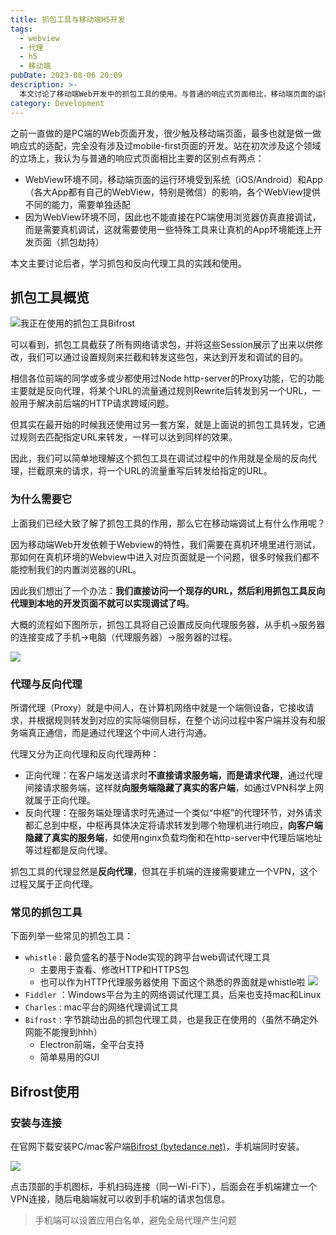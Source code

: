 ```yaml
---
title: 抓包工具与移动端H5开发
tags:
  - webview
  - 代理
  - h5
  - 移动端
pubDate: 2023-08-06 20:09
description: >-
  本文讨论了移动端Web开发中的抓包工具的使用。与普通的响应式页面相比，移动端页面的运行环境受到系统和App的影响，需要单独适配。在真机环境下进行测试时，无法控制内置浏览器的URL，因此可以通过抓包工具进行调试。抓包工具拦截和转发网络请求包，可以实现在真机环境中访问开发页面的目的。常见的抓包工具包括whistle、Fiddler和Charles。本文还介绍了抓包工具的代理功能和反向代理的原理。在手机端安装Bifrost后，可以通过扫码连接电脑端，随后可以收到手机端的请求包信息。手机端还可以设置应用白名单，避免全局代理产生问题。
category: Development
---
```


之前一直做的是PC端的Web页面开发，很少触及移动端页面，最多也就是做一做响应式的适配，完全没有涉及过mobile-first页面的开发。站在初次涉及这个领域的立场上，我认为与普通的响应式页面相比主要的区别点有两点：

- WebView环境不同，移动端页面的运行环境受到系统（iOS/Android）和App（各大App都有自己的WebView，特别是微信）的影响，各个WebView提供不同的能力，需要单独适配
- 因为WebView环境不同，因此也不能直接在PC端使用浏览器仿真直接调试，而是需要真机调试，这就需要使用一些特殊工具来让真机的App环境能连上开发页面（抓包劫持）

本文主要讨论后者，学习抓包和反向代理工具的实践和使用。

## 抓包工具概览

![我正在使用的抓包工具Bifrost](https://picgo-1308055782.cos.ap-chengdu.myqcloud.com/picgo-core/2023/08/20230806200846.png '我正在使用的抓包工具Bifrost')

可以看到，抓包工具截获了所有网络请求包，并将这些Session展示了出来以供修改，我们可以通过设置规则来拦截和转发这些包，来达到开发和调试的目的。

相信各位前端的同学或多或少都使用过Node http-server的Proxy功能，它的功能主要就是反向代理，将某个URL的流量通过规则Rewrite后转发到另一个URL，一般用于解决前后端的HTTP请求跨域问题。

但其实在最开始的时候我还使用过另一套方案，就是上面说的抓包工具转发，它通过规则去匹配指定URL来转发，一样可以达到同样的效果。

因此，我们可以简单地理解这个抓包工具在调试过程中的作用就是全局的反向代理，拦截原来的请求，将一个URL的流量重写后转发给指定的URL。

### 为什么需要它

上面我们已经大致了解了抓包工具的作用，那么它在移动端调试上有什么作用呢？

因为移动端Web开发依赖于Webview的特性，我们需要在真机环境里进行测试，那如何在真机环境的Webview中进入对应页面就是一个问题，很多时候我们都不能控制我们的内置浏览器的URL。

因此我们想出了一个办法：**我们直接访问一个现存的URL，然后利用抓包工具反向代理到本地的开发页面不就可以实现调试了吗**。

大概的流程如下图所示，抓包工具将自己设置成反向代理服务器，从手机→服务器的连接变成了手机→电脑（代理服务器）→服务器的过程。

![](https://picgo-1308055782.cos.ap-chengdu.myqcloud.com/picgo-core/2023/08/20230806200849.png)

### 代理与反向代理

所谓代理（Proxy）就是中间人，在计算机网络中就是一个端侧设备，它接收请求，并根据规则转发到对应的实际端侧目标，在整个访问过程中客户端并没有和服务端真正通信，而是通过代理这个中间人进行沟通。

代理又分为正向代理和反向代理两种：

- 正向代理：在客户端发送请求时**不直接请求服务端，而是请求代理**，通过代理间接请求服务端，这样就**向服务端隐藏了真实的客户端**，如通过VPN科学上网就属于正向代理。
- 反向代理：在服务端处理请求时先通过一个类似“中枢”的代理环节，对外请求都汇总到中枢，中枢再具体决定将请求转发到哪个物理机进行响应，**向客户端隐藏了真实的服务端**，如使用nginx负载均衡和在http-server中代理后端地址等过程都是反向代理。

抓包工具的代理显然是**反向代理**，但其在手机端的连接需要建立一个VPN，这个过程又属于正向代理。

### 常见的抓包工具

下面列举一些常见的抓包工具：

- `whistle` : 最负盛名的基于Node实现的跨平台web调试代理工具
  - 主要用于查看、修改HTTP和HTTPS包
  - 也可以作为HTTP代理服务器使用
    下面这个熟悉的界面就是whistle啦
    ![](https://picgo-1308055782.cos.ap-chengdu.myqcloud.com/picgo-core/2023/08/20230806200857.png)
- `Fiddler` ：Windows平台为主的网络调试代理工具，后来也支持mac和Linux
- `Charles` : mac平台的网络代理调试工具
- `Bifrost` : 字节跳动出品的抓包代理工具，也是我正在使用的（虽然不确定外网能不能搜到hhh）
  - Electron前端，全平台支持
  - 简单易用的GUI

## Bifrost使用

### 安装与连接

在官网下载安装PC/mac客户端[Bifrost (bytedance.net)](https://bifrost.bytedance.net/ 'Bifrost (bytedance.net)')，手机端同时安装。

![](https://picgo-1308055782.cos.ap-chengdu.myqcloud.com/picgo-core/2023/08/20230806200901.png)

点击顶部的手机图标，手机扫码连接（同一Wi-Fi下），后面会在手机端建立一个VPN连接，随后电脑端就可以收到手机端的请求包信息。

> 手机端可以设置应用白名单，避免全局代理产生问题

